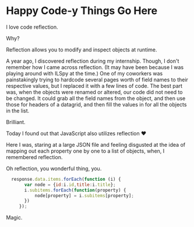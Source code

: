 # Happy Code-y Things Go Here

I love code reflection. <br />

Why? <br />

Reflection allows you to modify and inspect objects at runtime. <br />

A year ago, I discovered reflection during my internship. Though, I don't remember how I came across reflection. (It may have been because I was playing around with ILSpy at the time.) One of my coworkers was painstakingly trying to hardcode several pages worth of field names to their respective values, but I replaced it with a few lines of code.
The best part was, when the objects were renamed or altered, our code did not need to be changed. It could grab all the field names from the object, and then use those for headers of a datagrid, and then fill the values in for all the objects in the list. 

Brilliant. <br />

Today I found out that JavaScript also utilizes reflection &hearts; <br />

Here I was, staring at a large JSON file and feeling disgusted at the idea of mapping out each property one by one to a list of objects, when, I remembered reflection. <br />

Oh reflection, you wonderful thing, you.

```javascript
  response.data.items.forEach(function (i) {
       var node = {id:i.id,title:i.title};
       i.subitems.forEach(function(property) {
           node[property] = i.subitems[property]; 
       })
     });
```

Magic.
